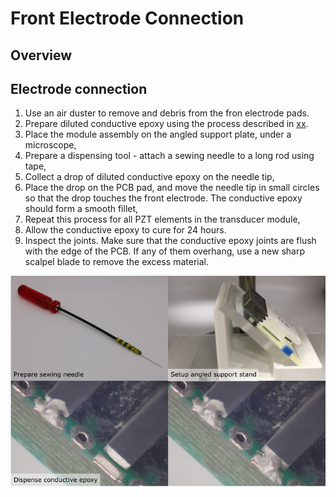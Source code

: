 # Front Electrode Connection

## Overview

## Electrode connection

1. Use an air duster to remove and debris from the fron electrode pads.
1. Prepare diluted conductive epoxy using the process described in [xx](xxx).
2. Place the module assembly on the angled support plate, under a microscope,
3. Prepare a dispensing tool - attach a sewing needle to a long rod using tape,
4. Collect a drop of diluted conductive epoxy on the needle tip,
5. Place the drop on the PCB pad, and move the needle tip in small circles so that the drop touches the front electrode. The conductive epoxy should form a smooth fillet,
6. Repeat this process for all PZT elements in the transducer module,
7. Allow the conductive epoxy to cure for 24 hours.
8. Inspect the joints. Make sure that the conductive epoxy joints are flush with the edge of the PCB. If any of them overhang, use a new sharp scalpel blade to remove the excess material. 

![front-electrode-connection](img/front-electrode-connection/front-electrode-connection.png)

